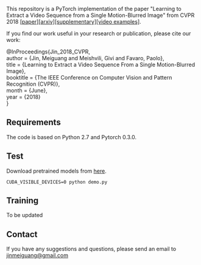 This repository is a PyTorch implementation of the paper "Learning to Extract a Video Sequence from a Single Motion-Blurred Image" from CVPR 2018 [[paper]](http://openaccess.thecvf.com/content_cvpr_2018/papers/Jin_Learning_to_Extract_CVPR_2018_paper.pdf)[[arxiv]](https://arxiv.org/pdf/1804.04065.pdf)[[supplementary]](https://github.com/MeiguangJin/test/blob/master/supplementary.pdf)[[video examples]](https://github.com/MeiguangJin/test/blob/master/video_demo.zip).

If you find our work useful in your research or publication, please cite our work:

@InProceedings{Jin_2018_CVPR,  
author = {Jin, Meiguang and Meishvili, Givi and Favaro, Paolo},  
title = {Learning to Extract a Video Sequence From a Single Motion-Blurred Image},  
booktitle = {The IEEE Conference on Computer Vision and Pattern Recognition (CVPR)},  
month = {June},  
year = {2018}  
}  
## **Requirements**  
The code is based on Python 2.7 and Pytorch 0.3.0.  
## **Test**
Download pretrained models from [here](https://www.dropbox.com/sh/r0n9x6uz1ke8iuy/AADJBQBf9E2UMzG4Gt2Az-Qza?dl=0).  
```
CUDA_VISIBLE_DEVICES=0 python demo.py
```  
## **Training**  
To be updated  

## **Contact**
If you have any suggestions and questions, please send an email to jinmeiguang@gmail.com
